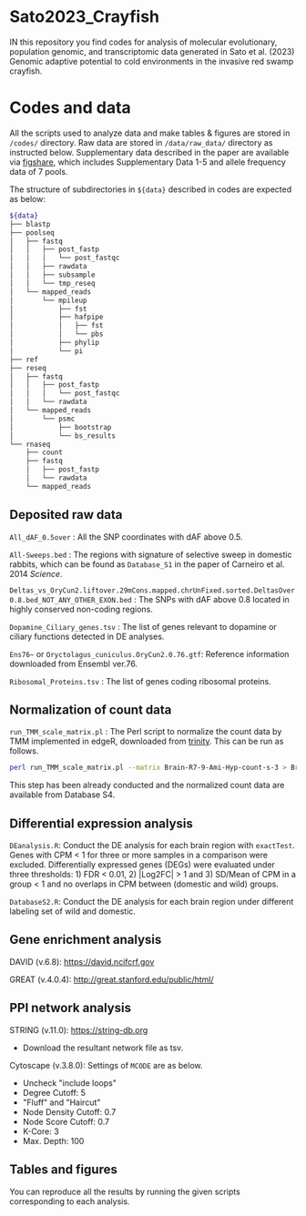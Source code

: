 # Sato2023_Crayfish
IN this repository you find codes for analysis of molecular evolutionary, population genomic, and transcriptomic data generated in Sato et al. (2023) Genomic adaptive potential to cold environments in the invasive red swamp crayfish.

# Codes and data
All the scripts used to analyze data and make tables & figures are stored in `/codes/` directory. Raw data are stored in `/data/raw_data/` directory as instructed below. Supplementary data described in the paper are available via [figshare](https://figshare.com/s/22f447f7569e78fd7012), which includes Supplementary Data 1-5 and allele frequency data of 7 pools.

The structure of subdirectories in `${data}` described in codes are expected as below:
```zsh
${data}
├── blastp
├── poolseq
│   ├── fastq
│   │   ├── post_fastp
│   │   │   └── post_fastqc
│   │   ├── rawdata
│   │   ├── subsample
│   │   └── tmp_reseq
│   └── mapped_reads
│       └── mpileup
│           ├── fst
│           ├── hafpipe
│           │   ├── fst
│           │   └── pbs
│           ├── phylip
│           └── pi
├── ref
├── reseq
│   ├── fastq
│   │   ├── post_fastp
│   │   │   └── post_fastqc
│   │   └── rawdata
│   └── mapped_reads
│       └── psmc
│           ├── bootstrap
│           └── bs_results
└── rnaseq
    ├── count
    ├── fastq
    │   ├── post_fastp
    │   └── rawdata
    └── mapped_reads
```

## Deposited raw data
`All_dAF_0.5over` : All the SNP coordinates with dAF above 0.5.

`All-Sweeps.bed` : The regions with signature of selective sweep in domestic rabbits, which can be found as `Database_S1` in the paper of Carneiro et al. 2014 _Science_.

`Deltas_vs_OryCun2.liftover.29mCons.mapped.chrUnFixed.sorted.DeltasOver0.8.bed_NOT_ANY_OTHER_EXON.bed` : The SNPs with dAF above 0.8 located in highly conserved non-coding regions.

`Dopamine_Ciliary_genes.tsv` : The list of genes relevant to dopamine or ciliary functions detected in DE analyses.

`Ens76~` or `Oryctolagus_cuniculus.OryCun2.0.76.gtf`: Reference information downloaded from Ensembl ver.76.

`Ribosomal_Proteins.tsv` : The list of genes coding ribosomal proteins.

## Normalization of count data
`run_TMM_scale_matrix.pl` : The Perl script to normalize the count data by TMM implemented in edgeR, downloaded from [trinity](https://github.com/trinityrnaseq/trinityrnaseq/blob/master/util/support_scripts/run_TMM_scale_matrix.pl). This can be run as follows.

```zsh
perl run_TMM_scale_matrix.pl --matrix Brain-R7-9-Ami-Hyp-count-s-3 > Brain-R7-9-Ami-Hyp-count-s-3_TMM_FPKM.matrix
```

This step has been already conducted and the normalized count data are available from Database S4.

## Differential expression analysis
`DEanalysis.R`: Conduct the DE analysis for each brain region with `exactTest`. Genes with CPM < 1 for three or more samples in a comparison were excluded. Differentially expressed genes (DEGs) were evaluated under three thresholds: 1) FDR < 0.01, 2) |Log2FC| > 1 and 3) SD/Mean of CPM in a group < 1 and no overlaps in CPM between (domestic and wild) groups.

`DatabaseS2.R`: Conduct the DE analysis for each brain region under different labeling set of wild and domestic.

## Gene enrichment analysis
DAVID (v.6.8): https://david.ncifcrf.gov

GREAT (v.4.0.4): http://great.stanford.edu/public/html/

## PPI network analysis
STRING (v.11.0): https://string-db.org
- Download the resultant network file as tsv.

Cytoscape (v.3.8.0): Settings of `MCODE` are as below.
- Uncheck "include loops"
- Degree Cutoff: 5
- "Fluff" and "Haircut"
- Node Density Cutoff: 0.7
- Node Score Cutoff: 0.7
- K-Core: 3
- Max. Depth: 100

## Tables and figures
You can reproduce all the results by running the given scripts corresponding to each analysis.
